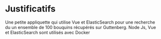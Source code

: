 # Justificatifs

Une petite appliquette qui utilise Vue et ElasticSearch pour une recherche du un ensemble de 100 bouquins récupérés sur Guttenberg.
Node Js, Vue et ElasticSearch sont utilisés avec Docker 

